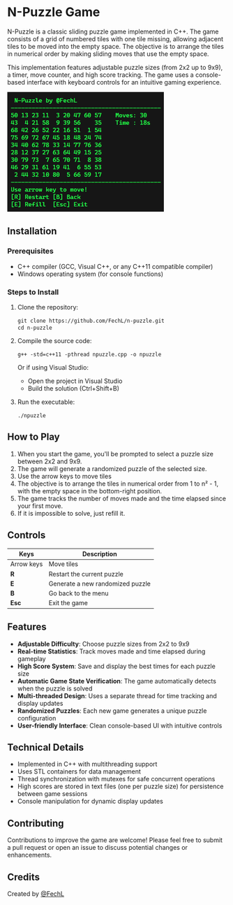 # N-Puzzle Game

N-Puzzle is a classic sliding puzzle game implemented in C++. The game consists of a grid of numbered tiles with one tile missing, allowing adjacent tiles to be moved into the empty space. The objective is to arrange the tiles in numerical order by making sliding moves that use the empty space.

This implementation features adjustable puzzle sizes (from 2x2 up to 9x9), a timer, move counter, and high score tracking. The game uses a console-based interface with keyboard controls for an intuitive gaming experience.

![9x9.png](img/9x9.png)

## Installation

### Prerequisites
- C++ compiler (GCC, Visual C++, or any C++11 compatible compiler)
- Windows operating system (for console functions)

### Steps to Install
1. Clone the repository:
   ```
   git clone https://github.com/FechL/n-puzzle.git
   cd n-puzzle
   ```

2. Compile the source code:
   ```
   g++ -std=c++11 -pthread npuzzle.cpp -o npuzzle
   ```
   
   Or if using Visual Studio:
   - Open the project in Visual Studio
   - Build the solution (Ctrl+Shift+B)

3. Run the executable:
   ```
   ./npuzzle
   ```

## How to Play

1. When you start the game, you'll be prompted to select a puzzle size between 2x2 and 9x9.
2. The game will generate a randomized puzzle of the selected size.
3. Use the arrow keys to move tiles
4. The objective is to arrange the tiles in numerical order from 1 to n² - 1, with the empty space in the bottom-right position.
5. The game tracks the number of moves made and the time elapsed since your first move.
6. If it is impossible to solve, just refill it.

## Controls

| Keys       | Description                      |
| ---------- | -------------------------------- |
| Arrow keys | Move tiles                       |
| **R**      | Restart the current puzzle       |
| **E**      | Generate a new randomized puzzle |
| **B**      | Go back to the menu              |
| **Esc**    | Exit the game                    |

## Features

- **Adjustable Difficulty**: Choose puzzle sizes from 2x2 to 9x9
- **Real-time Statistics**: Track moves made and time elapsed during gameplay
- **High Score System**: Save and display the best times for each puzzle size
- **Automatic Game State Verification**: The game automatically detects when the puzzle is solved
- **Multi-threaded Design**: Uses a separate thread for time tracking and display updates
- **Randomized Puzzles**: Each new game generates a unique puzzle configuration
- **User-friendly Interface**: Clean console-based UI with intuitive controls

## Technical Details

- Implemented in C++ with multithreading support
- Uses STL containers for data management
- Thread synchronization with mutexes for safe concurrent operations
- High scores are stored in text files (one per puzzle size) for persistence between game sessions
- Console manipulation for dynamic display updates

## Contributing

Contributions to improve the game are welcome! Please feel free to submit a pull request or open an issue to discuss potential changes or enhancements.

## Credits

Created by [@FechL](https://github.com/FechL)
